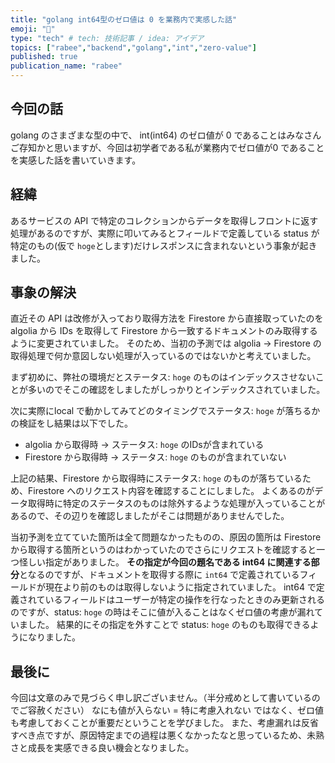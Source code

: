 ```yaml
---
title: "golang int64型のゼロ値は 0 を業務内で実感した話"
emoji: "📝"
type: "tech" # tech: 技術記事 / idea: アイデア
topics: ["rabee","backend","golang","int","zero-value"]
published: true
publication_name: "rabee"
---
```


## 今回の話

golang のさまざまな型の中で、 int(int64) のゼロ値が 0 であることはみなさんご存知かと思いますが、今回は初学者である私が業務内でゼロ値が0 であることを実感した話を書いていきます。

## 経緯

あるサービスの API で特定のコレクションからデータを取得しフロントに返す処理があるのですが、実際に叩いてみるとフィールドで定義している status が特定のもの(仮で `hoge`とします)だけレスポンスに含まれないという事象が起きました。

## 事象の解決
直近その API は改修が入っており取得方法を Firestore から直接取っていたのを algolia から IDs を取得して Firestore から一致するドキュメントのみ取得するように変更されていました。 
そのため、当初の予測では algolia → Firestore の取得処理で何か意図しない処理が入っているのではないかと考えていました。

まず初めに、弊社の環境だとステータス: `hoge` のものはインデックスさせないことが多いのでそこの確認をしましたがしっかりとインデックスされていました。

次に実際にlocal で動かしてみてどのタイミングでステータス: `hoge` が落ちるかの検証をし結果は以下でした。
- algolia から取得時 → ステータス: `hoge` のIDsが含まれている
- Firestore から取得時 → ステータス: `hoge` のものが含まれていない

上記の結果、Firestore から取得時にステータス: `hoge` のものが落ちているため、Firestore へのリクエスト内容を確認することにしました。
よくあるのがデータ取得時に特定のステータスのものは除外するような処理が入っていることがあるので、その辺りを確認しましたがそこは問題がありませんでした。

当初予測を立てていた箇所は全て問題なかったものの、原因の箇所は Firestore から取得する箇所というのはわかっていたのでさらにリクエストを確認すると一つ怪しい指定がありました。
**その指定が今回の題名である int64 に関連する部分**となるのですが、ドキュメントを取得する際に `int64` で定義されているフィールドが現在より前のものは取得しないように指定されていました。
int64 で定義されているフィールドはユーザーが特定の操作を行なったときのみ更新されるのですが、status: `hoge` の時はそこに値が入ることはなくゼロ値の考慮が漏れていました。
結果的にその指定を外すことで status: `hoge` のものも取得できるようになりました。

## 最後に
今回は文章のみで見づらく申し訳ございません。（半分戒めとして書いているのでご容赦ください）
なにも値が入らない = 特に考慮入れない ではなく、ゼロ値も考慮しておくことが重要だということを学びました。
また、考慮漏れは反省すべき点ですが、原因特定までの過程は悪くなかったなと思っているため、未熟さと成長を実感できる良い機会となりました。
